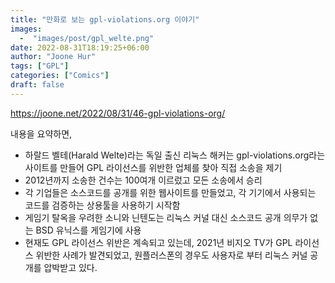 ```yaml
---
title: "만화로 보는 gpl-violations.org 이야기"
images:
  -  "images/post/gpl_welte.png"
date: 2022-08-31T18:19:25+06:00
author: "Joone Hur"
tags: ["GPL"]
categories: ["Comics"]
draft: false
---
```


https://joone.net/2022/08/31/46-gpl-violations-org/

내용을 요약하면,

* 하랄드 벨테(Harald Welte)라는 독일 출신 리눅스 해커는 gpl-violations.org라는 사이트를 만들어 GPL 라이선스를 위반한 업체를 찾아 직접 소송을 제기
* 2012년까지 소송한 건수는 100여개 이르렀고 모든 소송에서 승리
* 각 기업들은 소스코드를 공개를 위한 웹사이트를 만들었고, 각 기기에서 사용되는 코드를 검증하는 상용툴을 사용하기 시작함
* 게임기 탈옥을 우려한 소니와 닌텐도는 리눅스 커널 대신 소스코드 공개 의무가 없는 BSD 유닉스를 게임기에 사용
* 현재도 GPL 라이선스 위반은 계속되고 있는데, 2021년 비지오 TV가 GPL 라이선스 위반한 사례가 발견되었고, 원플러스폰의 경우도 사용자로 부터 리눅스 커널 공개를 압박받고 있다.

